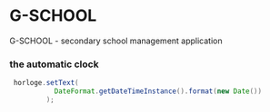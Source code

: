 # G-SCHOOL
G-SCHOOL - secondary school management application

### the automatic clock
```java
 horloge.setText(
           DateFormat.getDateTimeInstance().format(new Date())
         );
            
```